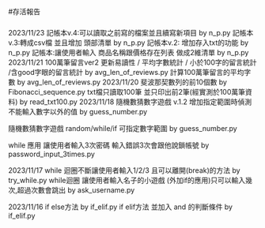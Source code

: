 #存活報告

###
2023/11/23
記帳本v.4:可以讀取之前寫的檔案並且續寫新項目 by n_p.py 
記帳本v.3:轉成csv檔 並且增加 頭部清單 by n_p.py 
記帳本v.2: 增加存入txt的功能 by n_p.py 
記帳本:讓使用者輸入 商品名稱跟價格存在列表 做成2維清單 by n_p.py 
2023/11/21
100萬筆留言ver2 更新易讀性 / 平均字數統計 / 小於100字的留言統計 /含good字眼的留言統計 by avg_len_of_reviews.py
計算100萬筆留言的平均字數 by avg_len_of_reviews.py
2023/11/20
斐波那契數列的前10個數 by Fibonacci_sequence.py
txt檔只讀取100筆 並只印出前2筆(經實測於100萬筆資料) by read_txt100.py
2023/11/18
隨機數猜數字遊戲 v.1.2 增加指定範圍時偵測 不能輸入數字以外的值 by guess_number.py

隨機數猜數字遊戲 random/while/if 可指定數字範圍 by guess_number.py

while 應用 讓使用者輸入3次密碼 輸入錯誤3次會跟他說鎖帳號 by password_input_3times.py

2023/11/17
while 迴圈不斷讓使用者輸入1/2/3 且可以離開(break)的方法 by try_while.py
while迴圈 讓使用者輸入名子的小遊戲 (外加if的應用)只可以輸入幾次,超過次數會跳出  by ask_username.py

2023/11/16
if else方法 by if_elif.py 
if elif方法 並加入 and 的判斷條件 by if_elif.py
###